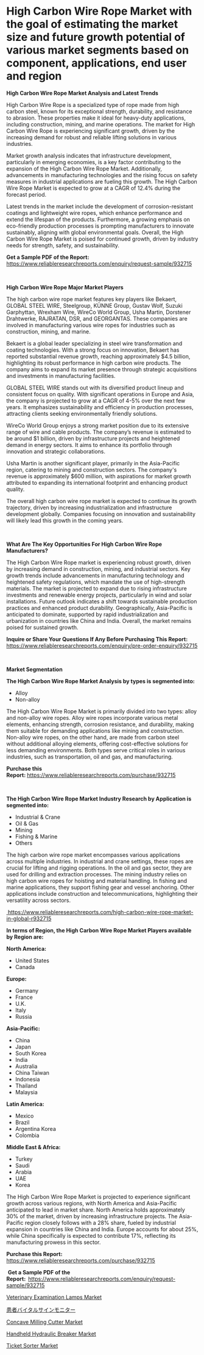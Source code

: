<p><h1>High Carbon Wire Rope Market with the goal of estimating the market size and future growth potential of various market segments based on component, applications, end user and region</h1></p><p><strong>High Carbon Wire Rope Market Analysis and Latest Trends</strong></p>
<p><p>High Carbon Wire Rope is a specialized type of rope made from high carbon steel, known for its exceptional strength, durability, and resistance to abrasion. These properties make it ideal for heavy-duty applications, including construction, mining, and marine operations. The market for High Carbon Wire Rope is experiencing significant growth, driven by the increasing demand for robust and reliable lifting solutions in various industries.</p><p>Market growth analysis indicates that infrastructure development, particularly in emerging economies, is a key factor contributing to the expansion of the High Carbon Wire Rope Market. Additionally, advancements in manufacturing technologies and the rising focus on safety measures in industrial applications are fueling this growth. The High Carbon Wire Rope Market is expected to grow at a CAGR of 12.4% during the forecast period.</p><p>Latest trends in the market include the development of corrosion-resistant coatings and lightweight wire ropes, which enhance performance and extend the lifespan of the products. Furthermore, a growing emphasis on eco-friendly production processes is prompting manufacturers to innovate sustainably, aligning with global environmental goals. Overall, the High Carbon Wire Rope Market is poised for continued growth, driven by industry needs for strength, safety, and sustainability.</p></p>
<p><strong>Get a Sample PDF of the Report:&nbsp;</strong> <a href="https://www.reliableresearchreports.com/enquiry/request-sample/932715">https://www.reliableresearchreports.com/enquiry/request-sample/932715</a></p>
<p>&nbsp;</p>
<p><strong>High Carbon Wire Rope Major Market Players</strong></p>
<p><p>The high carbon wire rope market features key players like Bekaert, GLOBAL STEEL WIRE, Steelgroup, KÜNNE Group, Gustav Wolf, Suzuki Garphyttan, Wrexham Wire, WireCo World Group, Usha Martin, Dorstener Drahtwerke, RAJRATAN, DSR, and GEORGANTAS. These companies are involved in manufacturing various wire ropes for industries such as construction, mining, and marine.</p><p>Bekaert is a global leader specializing in steel wire transformation and coating technologies. With a strong focus on innovation, Bekaert has reported substantial revenue growth, reaching approximately $4.5 billion, highlighting its robust performance in high carbon wire products. The company aims to expand its market presence through strategic acquisitions and investments in manufacturing facilities.</p><p>GLOBAL STEEL WIRE stands out with its diversified product lineup and consistent focus on quality. With significant operations in Europe and Asia, the company is projected to grow at a CAGR of 4-5% over the next few years. It emphasizes sustainability and efficiency in production processes, attracting clients seeking environmentally friendly solutions.</p><p>WireCo World Group enjoys a strong market position due to its extensive range of wire and cable products. The company’s revenue is estimated to be around $1 billion, driven by infrastructure projects and heightened demand in energy sectors. It aims to enhance its portfolio through innovation and strategic collaborations.</p><p>Usha Martin is another significant player, primarily in the Asia-Pacific region, catering to mining and construction sectors. The company's revenue is approximately $600 million, with aspirations for market growth attributed to expanding its international footprint and enhancing product quality.</p><p>The overall high carbon wire rope market is expected to continue its growth trajectory, driven by increasing industrialization and infrastructure development globally. Companies focusing on innovation and sustainability will likely lead this growth in the coming years.</p></p>
<p>&nbsp;</p>
<p><strong>What Are The Key Opportunities For High Carbon Wire Rope Manufacturers?</strong></p>
<p><p>The High Carbon Wire Rope market is experiencing robust growth, driven by increasing demand in construction, mining, and industrial sectors. Key growth trends include advancements in manufacturing technology and heightened safety regulations, which mandate the use of high-strength materials. The market is projected to expand due to rising infrastructure investments and renewable energy projects, particularly in wind and solar installations. Future outlook indicates a shift towards sustainable production practices and enhanced product durability. Geographically, Asia-Pacific is anticipated to dominate, supported by rapid industrialization and urbanization in countries like China and India. Overall, the market remains poised for sustained growth.</p></p>
<p><strong>Inquire or Share Your Questions If Any Before Purchasing This Report:</strong> <a href="https://www.reliableresearchreports.com/enquiry/pre-order-enquiry/932715">https://www.reliableresearchreports.com/enquiry/pre-order-enquiry/932715</a></p>
<p>&nbsp;</p>
<p><strong>Market Segmentation</strong></p>
<p><strong>The High Carbon Wire Rope Market Analysis by types is segmented into:</strong></p>
<p><ul><li>Alloy</li><li>Non-alloy</li></ul></p>
<p><p>The High Carbon Wire Rope Market is primarily divided into two types: alloy and non-alloy wire ropes. Alloy wire ropes incorporate various metal elements, enhancing strength, corrosion resistance, and durability, making them suitable for demanding applications like mining and construction. Non-alloy wire ropes, on the other hand, are made from carbon steel without additional alloying elements, offering cost-effective solutions for less demanding environments. Both types serve critical roles in various industries, such as transportation, oil and gas, and manufacturing.</p></p>
<p><strong>Purchase this Report:&nbsp;</strong><a href="https://www.reliableresearchreports.com/purchase/932715">https://www.reliableresearchreports.com/purchase/932715</a></p>
<p>&nbsp;</p>
<p><strong>The High Carbon Wire Rope Market Industry Research by Application is segmented into:</strong></p>
<p><ul><li>Industrial & Crane</li><li>Oil & Gas</li><li>Mining</li><li>Fishing & Marine</li><li>Others</li></ul></p>
<p><p>The high carbon wire rope market encompasses various applications across multiple industries. In industrial and crane settings, these ropes are crucial for lifting and rigging operations. In the oil and gas sector, they are used for drilling and extraction processes. The mining industry relies on high carbon wire ropes for hoisting and material handling. In fishing and marine applications, they support fishing gear and vessel anchoring. Other applications include construction and telecommunications, highlighting their versatility across sectors.</p></p>
<p><a href="https://www.reliableresearchreports.com/high-carbon-wire-rope-market-in-global-r932715">&nbsp;https://www.reliableresearchreports.com/high-carbon-wire-rope-market-in-global-r932715</a></p>
<p><strong>In terms of Region, the High Carbon Wire Rope Market Players available by Region are:</strong></p>
<p>
    <p> <strong> North America: </strong>
        <ul>
            <li>United States</li>
            <li>Canada</li>
        </ul>
        </p> 
    <p> <strong> Europe: </strong>
        <ul>
            <li>Germany</li>
            <li>France</li>
            <li>U.K.</li>
            <li>Italy</li>
            <li>Russia</li>
        </ul>
        </p> 
    <p> <strong> Asia-Pacific: </strong>
        <ul>
            <li>China</li>
            <li>Japan</li>
            <li>South Korea</li>
            <li>India</li>
            <li>Australia</li>
            <li>China Taiwan</li>
            <li>Indonesia</li>
            <li>Thailand</li>
            <li>Malaysia</li>
        </ul>
        </p> 
    <p> <strong> Latin America: </strong>
        <ul>
            <li>Mexico</li>
            <li>Brazil</li>
            <li>Argentina Korea</li>
            <li>Colombia</li>
        </ul>
        </p> 
    <p> <strong> Middle East & Africa: </strong>
        <ul>
            <li>Turkey</li>
            <li>Saudi</li>
            <li>Arabia</li>
            <li>UAE</li>
            <li>Korea</li>
        </ul>
    </p>
    </p>
<p><p>The High Carbon Wire Rope Market is projected to experience significant growth across various regions, with North America and Asia-Pacific anticipated to lead in market share. North America holds approximately 30% of the market, driven by increasing infrastructure projects. The Asia-Pacific region closely follows with a 28% share, fueled by industrial expansion in countries like China and India. Europe accounts for about 25%, while China specifically is expected to contribute 17%, reflecting its manufacturing prowess in this sector.</p></p>
<p><strong>Purchase this Report: </strong><a href="https://www.reliableresearchreports.com/purchase/932715">https://www.reliableresearchreports.com/purchase/932715</a></p>
<p>&nbsp;<strong>Get a Sample PDF of the Report:&nbsp;&nbsp;</strong><a href="https://www.reliableresearchreports.com/enquiry/request-sample/932715">https://www.reliableresearchreports.com/enquiry/request-sample/932715</a></p>
<p><strong></strong></p>
<p><p><a href="https://github.com/carengczpoe/Market-Research-Report-List-1/blob/main/veterinary-examination-lamps-market.md">Veterinary Examination Lamps Market</a></p><p><a href="https://medium.com/@rudysimonis2023/patient-vital-signs-monitor-market-%E3%81%AF-%E3%82%B3%E3%82%B9%E3%83%88%E7%AE%A1%E7%90%86%E3%81%A8%E5%8A%B9%E7%8E%87%E5%90%91%E4%B8%8A%E3%82%92%E5%84%AA%E5%85%88%E3%81%97%E3%81%BE%E3%81%99-%E3%81%95%E3%82%89%E3%81%AB-%E5%A0%B1%E5%91%8A%E6%9B%B8%E3%81%AF%E5%B8%82%E5%A0%B4%E3%81%AE%E9%9C%80%E8%A6%81%E9%9D%A2%E3%81%A8%E4%BE%9B%E7%B5%A6%E9%9D%A2%E3%81%AE%E4%B8%A1%E6%96%B9%E3%82%92%E3%82%AB%E3%83%90%E3%83%BC%E3%81%97%E3%81%A6%E3%81%84%E3%81%BE%E3%81%99-patient-a133276e42b4">患者バイタルサインモニター</a></p><p><a href="https://www.linkedin.com/pulse/concave-milling-cutter-market-indicators-size-regional-breakdown-54qoe?trackingId=9pDQdxD0QwC27eIJKtuvJg%3D%3D">Concave Milling Cutter Market</a></p><p><a href="https://medium.com/@jacobpayne74/the-handheld-hydraulic-breaker-market-research-report-provides-an-in-depth-and-up-to-date-2b617c4d3727">Handheld Hydraulic Breaker Market</a></p><p><a href="https://medium.com/@jacobpayne74/this-report-aims-to-deliver-an-in-depth-analysis-of-the-global-ticket-sorter-market-offering-both-d584070dfcaf">Ticket Sorter Market</a></p></p>